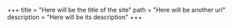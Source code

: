 +++
title = "Here will be the title of the site"
path = "Here will be another url"
description = "Here will be its description"
+++
